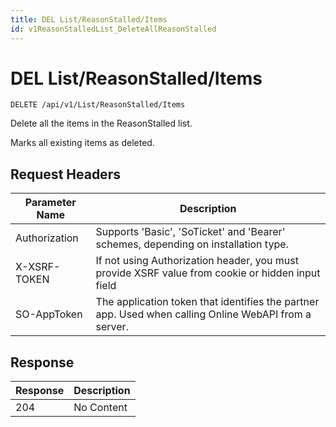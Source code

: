 ```yaml
---
title: DEL List/ReasonStalled/Items
id: v1ReasonStalledList_DeleteAllReasonStalled
---
```


# DEL List/ReasonStalled/Items

```http
DELETE /api/v1/List/ReasonStalled/Items
```

Delete all the items in the ReasonStalled list.

Marks all existing items as deleted.






## Request Headers

| Parameter Name | Description |
|----------------|-------------|
| Authorization  | Supports 'Basic', 'SoTicket' and 'Bearer' schemes, depending on installation type. |
| X-XSRF-TOKEN   | If not using Authorization header, you must provide XSRF value from cookie or hidden input field |
| SO-AppToken | The application token that identifies the partner app. Used when calling Online WebAPI from a server. |


## Response


| Response | Description |
|----------------|-------------|
| 204 | No Content |
